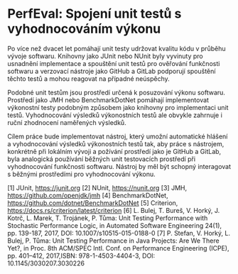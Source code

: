 # PerfEval: Spojení unit testů s vyhodnocováním výkonu

Po více než dvacet let pomáhají unit testy udržovat kvalitu kódu v průběhu vývoje softwaru. Knihovny jako JUnit nebo NUnit byly vyvinuty pro usnadnění implementace a spouštění unit testů pro ověřování funkčnosti softwaru a verzovací nástroje jako GitHub a GitLab podporují spouštění těchto testů a mohou reagovat na případné neúspěchy.

Podobné unit testům jsou prostředí určená k posuzování výkonu softwaru. Prostředí jako JMH nebo BenchmarkDotNet pomáhají implementovat výkonostní testy podobným způsobem jako knihovny pro implementaci unit testů. Vyhodnocování výsledků výkonostních testů ale obvykle zahrnuje i ruční zhodnocení naměřených výsledků.

Cílem práce bude implementovat nástroj, který umožní automatické hlášení a vyhodnocování výsledků výkonostních testů tak, aby práce s nástrojem, konkrétně při lokálním vývoji a požívání prostředí jako je GitHub a GitLab, byla analogická používání běžných unit testovacích prostředí při vyhodnocování funkčnosti softwaru. Nástroj by měl být schopný interagovat s běžnými prostředími pro vyhodnocování výkonu.

[1] JUnit, https://junit.org
[2] NUnit, https://nunit.org
[3] JMH, https://github.com/openjdk/jmh
[4] BenchmarkDotNet, https://github.com/dotnet/BenchmarkDotNet
[5] Criterion, https://docs.rs/criterion/latest/criterion
[6] L. Bulej, T. Bureš, V. Horký, J. Kotrč, L. Marek, T. Trojánek, P. Tůma: Unit Testing Performance with Stochastic Performance Logic, in Automated Software Engineering 24(1), pp. 139-187, 2017, DOI: 10.1007/s10515-015-0188-0
[7] P. Stefan, V. Horký, L. Bulej, P. Tůma: Unit Testing Performance in Java Projects: Are We There Yet?, in Proc. 8th ACM/SPEC Intl. Conf. on Performance Engineering (ICPE), pp. 401–412, 2017,ISBN: 978-1-4503-4404-3, DOI: 10.1145/3030207.3030226
